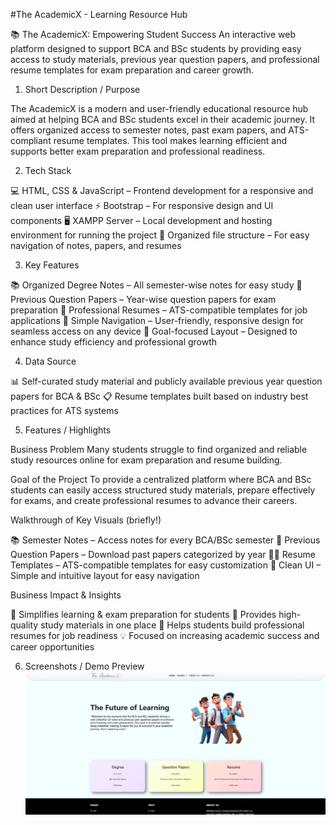 #The AcademicX - Learning Resource Hub

📚 The AcademicX: Empowering Student Success
An interactive web platform designed to support BCA and BSc students by providing easy access to study materials, previous year question papers, and professional resume templates for exam preparation and career growth.

1. Short Description / Purpose

The AcademicX is a modern and user-friendly educational resource hub aimed at helping BCA and BSc students excel in their academic journey. It offers organized access to semester notes, past exam papers, and ATS-compliant resume templates. This tool makes learning efficient and supports better exam preparation and professional readiness.

2. Tech Stack

💻 HTML, CSS & JavaScript – Frontend development for a responsive and clean user interface
⚡ Bootstrap – For responsive design and UI components
🖥️ XAMPP Server – Local development and hosting environment for running the project
📑 Organized file structure – For easy navigation of notes, papers, and resumes

3. Key Features

📚 Organized Degree Notes – All semester-wise notes for easy study
📄 Previous Question Papers – Year-wise question papers for exam preparation
📑 Professional Resumes – ATS-compatible templates for job applications
🚀 Simple Navigation – User-friendly, responsive design for seamless access on any device
🎯 Goal-focused Layout – Designed to enhance study efficiency and professional growth

4. Data Source

📊 Self-curated study material and publicly available previous year question papers for BCA & BSc
📋 Resume templates built based on industry best practices for ATS systems

5. Features / Highlights

Business Problem
Many students struggle to find organized and reliable study resources online for exam preparation and resume building.

Goal of the Project
To provide a centralized platform where BCA and BSc students can easily access structured study materials, prepare effectively for exams, and create professional resumes to advance their careers.

Walkthrough of Key Visuals (briefly!)

📚 Semester Notes – Access notes for every BCA/BSc semester
📝 Previous Question Papers – Download past papers categorized by year
🧑‍💻 Resume Templates – ATS-compatible templates for easy customization
🌟 Clean UI – Simple and intuitive layout for easy navigation

Business Impact & Insights

🎯 Simplifies learning & exam preparation for students
📑 Provides high-quality study materials in one place
🚀 Helps students build professional resumes for job readiness
💡 Focused on increasing academic success and career opportunities

6. Screenshots / Demo Preview
![Dashboard Preview](https://github.com/TusharKundekar/The-AcademicX/blob/main/Snapshot%20Demo%20Of%20AcademicX.jpg)
